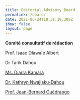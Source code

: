 ```yaml
---
title: Editorial Advisory Board
permalink: /board/
date: 2021-06-24T18:31:19.305Z
show: false
layout: page
---
```

**Comité consultatif de rédaction**

Prof. Isaac Olawale Albert

Dr Tarik Dahou

[Ms. Diarra Kamara](https://www.amalion.net/board/kamara/)

[Dr. Kathryn Nwajiaku-Dahou](https://www.amalion.net/board/nwajiakudahou/)

[Prof. Jean-Bernard Ouédraogo](https://www.amalion.net/board/ouedraogo/)